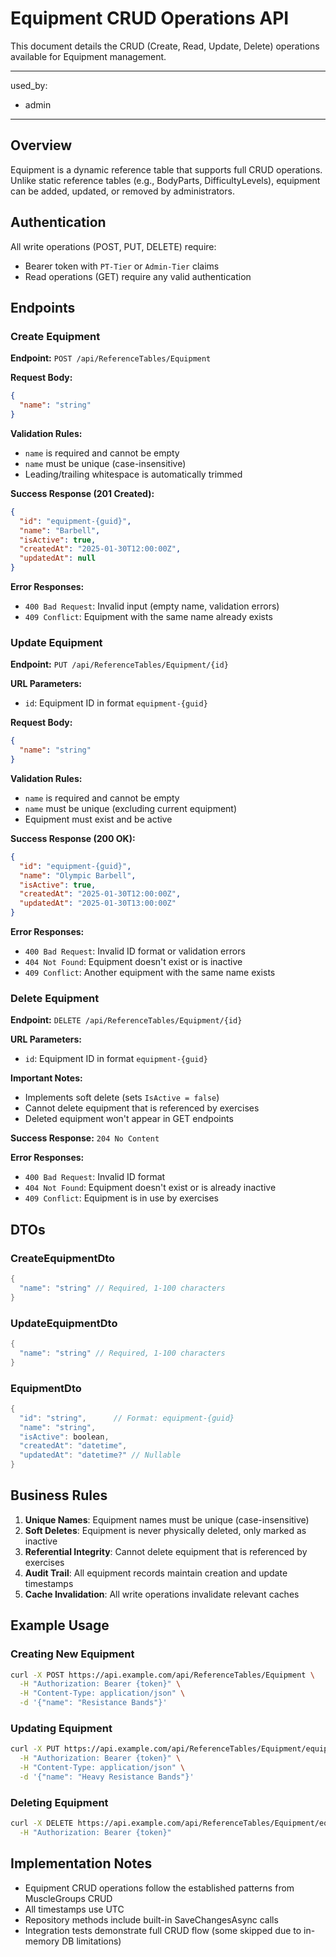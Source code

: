 # Equipment CRUD Operations API

This document details the CRUD (Create, Read, Update, Delete) operations available for Equipment management.

---
used_by:
  - admin
---

## Overview

Equipment is a dynamic reference table that supports full CRUD operations. Unlike static reference tables (e.g., BodyParts, DifficultyLevels), equipment can be added, updated, or removed by administrators.

## Authentication

All write operations (POST, PUT, DELETE) require:
- Bearer token with `PT-Tier` or `Admin-Tier` claims
- Read operations (GET) require any valid authentication

## Endpoints

### Create Equipment

**Endpoint:** `POST /api/ReferenceTables/Equipment`

**Request Body:**
```json
{
  "name": "string"
}
```

**Validation Rules:**
- `name` is required and cannot be empty
- `name` must be unique (case-insensitive)
- Leading/trailing whitespace is automatically trimmed

**Success Response (201 Created):**
```json
{
  "id": "equipment-{guid}",
  "name": "Barbell",
  "isActive": true,
  "createdAt": "2025-01-30T12:00:00Z",
  "updatedAt": null
}
```

**Error Responses:**
- `400 Bad Request`: Invalid input (empty name, validation errors)
- `409 Conflict`: Equipment with the same name already exists

### Update Equipment

**Endpoint:** `PUT /api/ReferenceTables/Equipment/{id}`

**URL Parameters:**
- `id`: Equipment ID in format `equipment-{guid}`

**Request Body:**
```json
{
  "name": "string"
}
```

**Validation Rules:**
- `name` is required and cannot be empty
- `name` must be unique (excluding current equipment)
- Equipment must exist and be active

**Success Response (200 OK):**
```json
{
  "id": "equipment-{guid}",
  "name": "Olympic Barbell",
  "isActive": true,
  "createdAt": "2025-01-30T12:00:00Z",
  "updatedAt": "2025-01-30T13:00:00Z"
}
```

**Error Responses:**
- `400 Bad Request`: Invalid ID format or validation errors
- `404 Not Found`: Equipment doesn't exist or is inactive
- `409 Conflict`: Another equipment with the same name exists

### Delete Equipment

**Endpoint:** `DELETE /api/ReferenceTables/Equipment/{id}`

**URL Parameters:**
- `id`: Equipment ID in format `equipment-{guid}`

**Important Notes:**
- Implements soft delete (sets `IsActive = false`)
- Cannot delete equipment that is referenced by exercises
- Deleted equipment won't appear in GET endpoints

**Success Response:** `204 No Content`

**Error Responses:**
- `400 Bad Request`: Invalid ID format
- `404 Not Found`: Equipment doesn't exist or is already inactive
- `409 Conflict`: Equipment is in use by exercises

## DTOs

### CreateEquipmentDto
```csharp
{
  "name": "string" // Required, 1-100 characters
}
```

### UpdateEquipmentDto
```csharp
{
  "name": "string" // Required, 1-100 characters
}
```

### EquipmentDto
```csharp
{
  "id": "string",      // Format: equipment-{guid}
  "name": "string",
  "isActive": boolean,
  "createdAt": "datetime",
  "updatedAt": "datetime?" // Nullable
}
```

## Business Rules

1. **Unique Names**: Equipment names must be unique (case-insensitive)
2. **Soft Deletes**: Equipment is never physically deleted, only marked as inactive
3. **Referential Integrity**: Cannot delete equipment that is referenced by exercises
4. **Audit Trail**: All equipment records maintain creation and update timestamps
5. **Cache Invalidation**: All write operations invalidate relevant caches

## Example Usage

### Creating New Equipment
```bash
curl -X POST https://api.example.com/api/ReferenceTables/Equipment \
  -H "Authorization: Bearer {token}" \
  -H "Content-Type: application/json" \
  -d '{"name": "Resistance Bands"}'
```

### Updating Equipment
```bash
curl -X PUT https://api.example.com/api/ReferenceTables/Equipment/equipment-123e4567-e89b-12d3-a456-426614174000 \
  -H "Authorization: Bearer {token}" \
  -H "Content-Type: application/json" \
  -d '{"name": "Heavy Resistance Bands"}'
```

### Deleting Equipment
```bash
curl -X DELETE https://api.example.com/api/ReferenceTables/Equipment/equipment-123e4567-e89b-12d3-a456-426614174000 \
  -H "Authorization: Bearer {token}"
```

## Implementation Notes

- Equipment CRUD operations follow the established patterns from MuscleGroups CRUD
- All timestamps use UTC
- Repository methods include built-in SaveChangesAsync calls
- Integration tests demonstrate full CRUD flow (some skipped due to in-memory DB limitations)